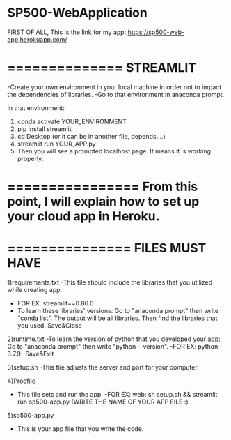 # SP500-WebApplication

FIRST OF ALL, This is the link for my app: https://sp500-web-app.herokuapp.com/

==============
STREAMLIT
==============
-Create your own environment in your local machine in order not to impact the dependencies of libraries.
-Go to that environment in anaconda prompt.

In that environment:
  1) conda activate YOUR_ENVIRONMENT
  2) pip install streamlit
  3) cd Desktop (or it can be in another file, depends....)
  4) streamlit run YOUR_APP.py
  5) Then you will see a prompted localhost page. It means it is working properly.

================
From this point, I will explain how to set up your cloud app in Heroku.
================


===============
FILES MUST HAVE
===============
1)requirements.txt
  -This file should include the libraries that you utilized while creating app.
  - FOR EX: streamlit==0.86.0
  - To learn these libraries' versions: Go to "anaconda prompt" then write "conda list". The output will be all libraries. Then find the libraries that you used. Save&Close

2)runtime.txt
  -To learn the version of python that you developed your app: Go to "anaconda prompt" then write "python --version".
  -FOR EX: python-3.7.9
  -Save&Exit

3)setup.sh
  -This file adjusts the server and port for your computer.
  
4)Procfile
  - This file sets and run the app.
  -FOR EX: web: sh setup.sh && streamlit run sp500-app.py (WRITE THE NAME OF YOUR APP FILE :)
  
5)sp500-app.py
  - This is your app file that you write the code.
  
